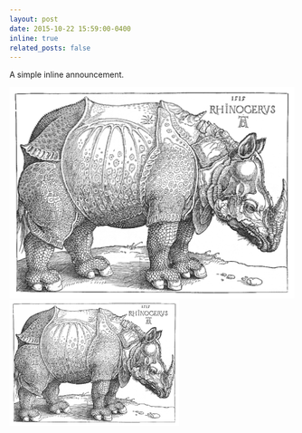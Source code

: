 ```yaml
---
layout: post
date: 2015-10-22 15:59:00-0400
inline: true
related_posts: false
---
```


A simple inline announcement.

![rhino](assets\img\rhino.png)
<img src="assets\img\rhino.png" alt="Alternative text" width="300" height="auto"> 